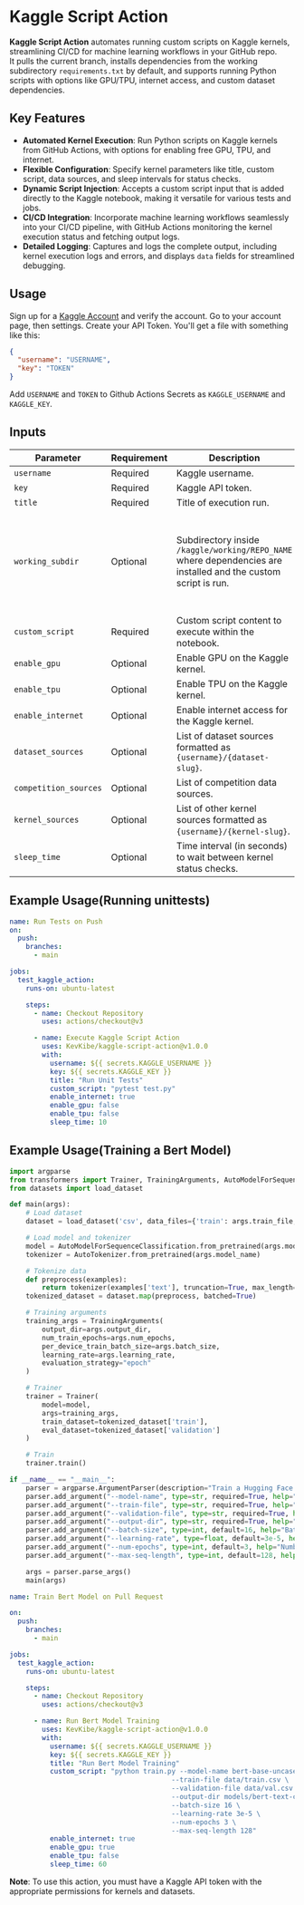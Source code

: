 # Kaggle Script Action

**Kaggle Script Action** automates running custom scripts on Kaggle kernels, streamlining CI/CD for machine learning workflows in your GitHub repo. 
<br>
It pulls the current branch, installs dependencies from the working subdirectory `requirements.txt` by default, and supports running Python scripts with options like GPU/TPU, internet access, and custom dataset dependencies.

## Key Features
- **Automated Kernel Execution**: Run Python scripts on Kaggle kernels from GitHub Actions, with options for enabling  free GPU, TPU, and internet.
- **Flexible Configuration**: Specify kernel parameters like title, custom script, data sources, and sleep intervals for status checks.
- **Dynamic Script Injection**: Accepts a custom script input that is added directly to the Kaggle notebook, making it versatile for various tests and jobs.
- **CI/CD Integration**: Incorporate machine learning workflows seamlessly into your CI/CD pipeline, with GitHub Actions monitoring the kernel execution status and fetching output logs.
- **Detailed Logging**: Captures and logs the complete output, including kernel execution logs and errors, and displays `data` fields for streamlined debugging.
  
## Usage
Sign up for a [Kaggle Account](https://www.kaggle.com/account/login?phase=startRegisterTab) and verify the account.
Go to your account page, then settings. Create your API Token. You'll get a file with something like this:
```json
{
  "username": "USERNAME",
  "key": "TOKEN"
}
```
Add `USERNAME` and `TOKEN` to Github Actions Secrets as `KAGGLE_USERNAME` and `KAGGLE_KEY`.

## Inputs
| Parameter            | Requirement | Description                                                                                                                                                                                                                      | Default Value                                                                                                                                                                 |
|----------------------|-------------|----------------------------------------------------------------------------------------------------------------------------------------------------------------------------------------------------------------------------------|-------------------------------------------------------------------------------------------------------------------------------------------------------------------------------|
| `username`           | Required    | Kaggle username.                                                                                                                                                                                                                | N/A                                                                                                                                                                           |
| `key`                | Required    | Kaggle API token.                                                                                                                                                                                                               | N/A                                                                                                                                                                           |
| `title`              | Required    | Title of execution run.                                                                                                                                                                                                         | N/A                                                                                                                                                                           |
| `working_subdir`     | Optional    | Subdirectory inside `/kaggle/working/REPO_NAME` where dependencies are installed and the custom script is run.                                                                                                                  | `""` <br>(this executes inside `/kaggle/working/REPO_NAME`) <br><br> Example <br><br> Set `working_subdir: "src"` to execute commands inside `/kaggle/working/REPO_NAME/src`. |
| `custom_script`      | Required    | Custom script content to execute within the notebook.                                                                                                                                                                           | `print('Success')`                                                                                                                                                            |
| `enable_gpu`         | Optional    | Enable GPU on the Kaggle kernel.                                                                                                                                                                                                | `false`                                                                                                                                                                       |
| `enable_tpu`         | Optional    | Enable TPU on the Kaggle kernel.                                                                                                                                                                                                | `false`                                                                                                                                                                       |
| `enable_internet`    | Optional    | Enable internet access for the Kaggle kernel.                                                                                                                                                                                   | `true`                                                                                                                                                                        |
| `dataset_sources`    | Optional    | List of dataset sources formatted as `{username}/{dataset-slug}`.                                                                                                                                                               | N/A                                                                                                                                                                           |
| `competition_sources`| Optional    | List of competition data sources.                                                                                                                                                                                               | N/A                                                                                                                                                                           |
| `kernel_sources`     | Optional    | List of other kernel sources formatted as `{username}/{kernel-slug}`.                                                                                                                                                           | N/A                                                                                                                                                                           |
| `sleep_time`         | Optional    | Time interval (in seconds) to wait between kernel status checks.                                                                                                                                                                | `15`                                                                                                                                                                          |



## Example Usage(Running unittests)

```yaml
name: Run Tests on Push
on:
  push:
    branches:
      - main

jobs:
  test_kaggle_action:
    runs-on: ubuntu-latest

    steps:
      - name: Checkout Repository
        uses: actions/checkout@v3

      - name: Execute Kaggle Script Action
        uses: KevKibe/kaggle-script-action@v1.0.0
        with:
          username: ${{ secrets.KAGGLE_USERNAME }}
          key: ${{ secrets.KAGGLE_KEY }}
          title: "Run Unit Tests"
          custom_script: "pytest test.py"
          enable_internet: true
          enable_gpu: false
          enable_tpu: false
          sleep_time: 10
```
## Example Usage(Training a Bert Model)
```python
import argparse
from transformers import Trainer, TrainingArguments, AutoModelForSequenceClassification, AutoTokenizer
from datasets import load_dataset

def main(args):
    # Load dataset
    dataset = load_dataset('csv', data_files={'train': args.train_file, 'validation': args.validation_file})

    # Load model and tokenizer
    model = AutoModelForSequenceClassification.from_pretrained(args.model_name)
    tokenizer = AutoTokenizer.from_pretrained(args.model_name)

    # Tokenize data
    def preprocess(examples):
        return tokenizer(examples['text'], truncation=True, max_length=args.max_seq_length)
    tokenized_dataset = dataset.map(preprocess, batched=True)

    # Training arguments
    training_args = TrainingArguments(
        output_dir=args.output_dir,
        num_train_epochs=args.num_epochs,
        per_device_train_batch_size=args.batch_size,
        learning_rate=args.learning_rate,
        evaluation_strategy="epoch"
    )

    # Trainer
    trainer = Trainer(
        model=model,
        args=training_args,
        train_dataset=tokenized_dataset['train'],
        eval_dataset=tokenized_dataset['validation']
    )

    # Train
    trainer.train()

if __name__ == "__main__":
    parser = argparse.ArgumentParser(description="Train a Hugging Face Transformer model for text classification.")
    parser.add_argument("--model-name", type=str, required=True, help="Name of the model to load from Hugging Face.")
    parser.add_argument("--train-file", type=str, required=True, help="Path to the training data file.")
    parser.add_argument("--validation-file", type=str, required=True, help="Path to the validation data file.")
    parser.add_argument("--output-dir", type=str, required=True, help="Directory to save the model.")
    parser.add_argument("--batch-size", type=int, default=16, help="Batch size for training.")
    parser.add_argument("--learning-rate", type=float, default=3e-5, help="Learning rate.")
    parser.add_argument("--num-epochs", type=int, default=3, help="Number of epochs.")
    parser.add_argument("--max-seq-length", type=int, default=128, help="Maximum sequence length for tokenization.")

    args = parser.parse_args()
    main(args)
```

```yaml
name: Train Bert Model on Pull Request

on:
  push:
    branches:
      - main

jobs:
  test_kaggle_action:
    runs-on: ubuntu-latest

    steps:
      - name: Checkout Repository
        uses: actions/checkout@v3

      - name: Run Bert Model Training
        uses: KevKibe/kaggle-script-action@v1.0.0
        with:
          username: ${{ secrets.KAGGLE_USERNAME }}
          key: ${{ secrets.KAGGLE_KEY }}
          title: "Run Bert Model Training"
          custom_script: "python train.py --model-name bert-base-uncased \
                                        --train-file data/train.csv \
                                        --validation-file data/val.csv \
                                        --output-dir models/bert-text-classifier \
                                        --batch-size 16 \
                                        --learning-rate 3e-5 \
                                        --num-epochs 3 \
                                        --max-seq-length 128"
          enable_internet: true
          enable_gpu: true
          enable_tpu: false
          sleep_time: 60
```


**Note**: To use this action, you must have a Kaggle API token with the appropriate permissions for kernels and datasets.
